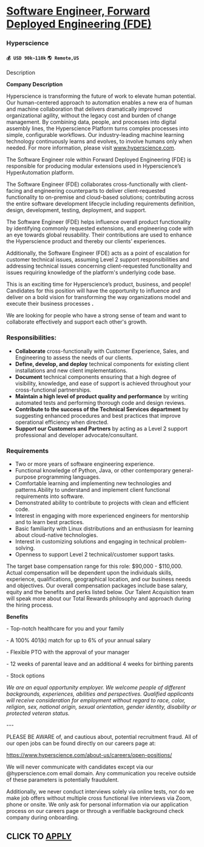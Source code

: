 # [Software Engineer, Forward Deployed Engineering (FDE)](https://www.remotewlb.com/apply/software-engineer-forward-deployed-engineering-fde)  
### Hyperscience  
#### `💰 USD 90k~110k` `🌎 Remote,US`  

Description

**Company Description**

Hyperscience is transforming the future of work to elevate human potential. Our human-centered approach to automation enables a new era of human and machine collaboration that delivers dramatically improved organizational agility, without the legacy cost and burden of change management. By combining data, people, and processes into digital assembly lines, the Hyperscience Platform turns complex processes into simple, configurable workflows. Our industry-leading machine learning technology continuously learns and evolves, to involve humans only when needed. For more information, please visit www.hyperscience.com.

  

The Software Engineer role within Forward Deployed Engineering (FDE) is responsible for producing modular extensions used in Hyperscience’s HyperAutomation platform.

  

The Software Engineer (FDE) collaborates cross-functionally with client-facing and engineering counterparts to deliver client-requested functionality to on-premise and cloud-based solutions; contributing across the entire software development lifecycle including requirements definition, design, development, testing, deployment, and support.

  

The Software Engineer (FDE) helps influence overall product functionality by identifying commonly requested extensions, and engineering code with an eye towards global reusability. Their contributions are used to enhance the Hyperscience product and thereby our clients’ experiences.

  

Additionally, the Software Engineer (FDE) acts as a point of escalation for customer technical issues, assuming Level 2 support responsibilities and addressing technical issues concerning client-requested functionality and issues requiring knowledge of the platform's underlying code base.

This is an exciting time for Hyperscience’s product, business, and people! Candidates for this position will have the opportunity to influence and deliver on a bold vision for transforming the way organizations model and execute their business processes **.**

  

We are looking for people who have a strong sense of team and want to collaborate effectively and support each other's growth.

### Responsibilities:

  *  **Collaborate** cross-functionally with Customer Experience, Sales, and Engineering to assess the needs of our clients.
  *  **Define, develop, and deploy** technical components for existing client installations and new client implementations.
  *  **Document** technical components ensuring that a high degree of visibility, knowledge, and ease of support is achieved throughout your cross-functional partnerships.
  *  **Maintain a high level of product quality and performance** by writing automated tests and performing thorough code and design reviews.
  *  **Contribute to the success of the Technical Services department** by suggesting enhanced procedures and best practices that improve operational efficiency when directed.
  *  **Support our Customers and Partners** by acting as a Level 2 support professional and developer advocate/consultant.

### Requirements

  * Two or more years of software engineering experience.
  * Functional knowledge of Python, Java, or other contemporary general-purpose programming languages.
  * Comfortable learning and implementing new technologies and patterns.Ability to understand and implement client functional requirements into software.
  * Demonstrated ability to contribute to projects with clean and efficient code.
  * Interest in engaging with more experienced engineers for mentorship and to learn best practices.
  * Basic familiarity with Linux distributions and an enthusiasm for learning about cloud-native technologies.
  * Interest in customizing solutions and engaging in technical problem-solving.
  * Openness to support Level 2 technical/customer support tasks.

The target base compensation range for this role: $90,000 - $110,000. Actual compensation will be dependent upon the individuals skills, experience, qualifications, geographical location, and our business needs and objectives. Our overall compensation packages include base salary, equity and the benefits and perks listed below. Our Talent Acquisition team will speak more about our Total Rewards philosophy and approach during the hiring process.

  

 **Benefits**

\- Top-notch healthcare for you and your family

\- A 100% 401(k) match for up to 6% of your annual salary

\- Flexible PTO with the approval of your manager

\- 12 weeks of parental leave and an additional 4 weeks for birthing parents

\- Stock options

  

 _We are an equal opportunity employer. We welcome people of different backgrounds, experiences, abilities and perspectives. Qualified applicants will receive consideration for employment without regard to race, color, religion, sex, national origin, sexual orientation, gender identity, disability or protected veteran status._

  

\---

  

PLEASE BE AWARE of, and cautious about, potential recruitment fraud. All of our open jobs can be found directly on our careers page at:

https://www.hyperscience.com/about-us/careers/open-positions/

  

We will never communicate with candidates except via our @hyperscience.com email domain. Any communication you receive outside of these parameters is potentially fraudulent.

  

Additionally, we never conduct interviews solely via online tests, nor do we make job offers without multiple cross functional live interviews via Zoom, phone or onsite. We only ask for personal information via our application process on our careers page or through a verifiable background check company during onboarding.

  
## CLICK TO [APPLY](https://www.remotewlb.com/apply/software-engineer-forward-deployed-engineering-fde)

